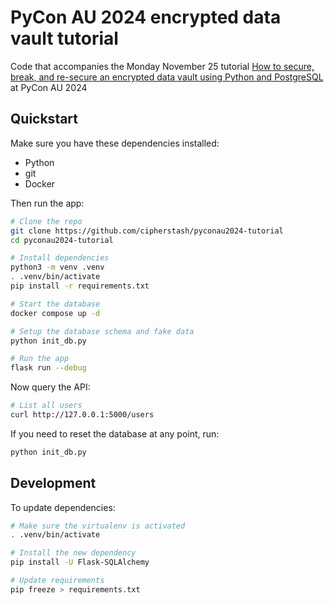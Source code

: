 # PyCon AU 2024 encrypted data vault tutorial

Code that accompanies the Monday November 25 tutorial [How to secure, break, and re-secure an encrypted data vault using Python and PostgreSQL](https://2024.pycon.org.au/program/HBB3ST/) at PyCon AU 2024

## Quickstart

Make sure you have these dependencies installed:

- Python
- git
- Docker

Then run the app:

```bash
# Clone the repo
git clone https://github.com/cipherstash/pyconau2024-tutorial
cd pyconau2024-tutorial

# Install dependencies
python3 -m venv .venv
. .venv/bin/activate
pip install -r requirements.txt

# Start the database
docker compose up -d

# Setup the database schema and fake data
python init_db.py

# Run the app
flask run --debug
```

Now query the API:

```bash
# List all users
curl http://127.0.0.1:5000/users
```

If you need to reset the database at any point, run:

```bash
python init_db.py
```

## Development

To update dependencies:

```bash
# Make sure the virtualenv is activated
. .venv/bin/activate

# Install the new dependency
pip install -U Flask-SQLAlchemy

# Update requirements
pip freeze > requirements.txt
```
